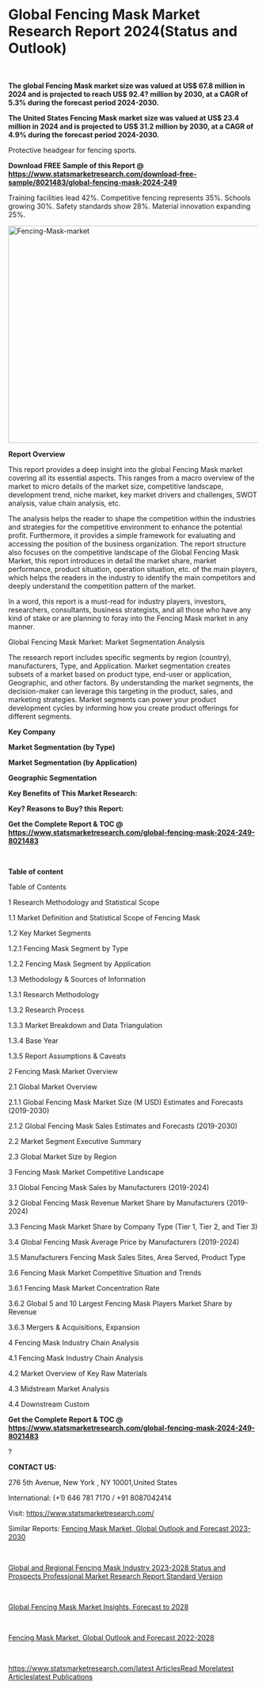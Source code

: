 <h1>Global Fencing Mask Market Research Report 2024(Status and Outlook)</h1><br/><p><strong>The global Fencing Mask market size was valued at US$ 67.8 million in 2024 and is projected to reach US$ 92.4? million by 2030, at a <strong>CAGR</strong> of 5.3% during the forecast period 2024-2030.</strong></p>
 
 
 
 <p><strong>The United States Fencing Mask market size was valued at US$ 23.4 million in 2024 and is projected to US$ 31.2 million by 2030, at a <strong>CAGR</strong> of 4.9% during the forecast period 2024-2030.</strong></p>
 
 
 
 <p>Protective headgear for fencing sports.</p>
 
 
 
 <p><strong>Download FREE Sample of this Report @ <a href="https://www.statsmarketresearch.com/download-free-sample/8021483/global-fencing-mask-2024-249">https://www.statsmarketresearch.com/download-free-sample/8021483/global-fencing-mask-2024-249</a></strong></p>
 
 
 
 <p>Training facilities lead 42%. Competitive fencing represents 35%. Schools growing 30%. Safety standards show 28%. Material innovation expanding 25%.</p>
 
 
 
 <p><img alt="Fencing-Mask-market" src="https://www.grandresearchstore.com/assets/report-images/Fencing_Mask_market.png" style="width: 730px; height: 438px;" /></p>
 
 
 
 <p><strong>Report Overview</strong></p>
 
 
 
 <p>This report provides a deep insight into the global Fencing Mask market covering all its essential aspects. This ranges from a macro overview of the market to micro details of the market size, competitive landscape, development trend, niche market, key market drivers and challenges, SWOT analysis, value chain analysis, etc.</p>
 
 
 
 <p>The analysis helps the reader to shape the competition within the industries and strategies for the competitive environment to enhance the potential profit. Furthermore, it provides a simple framework for evaluating and accessing the position of the business organization. The report structure also focuses on the competitive landscape of the Global Fencing Mask Market, this report introduces in detail the market share, market performance, product situation, operation situation, etc. of the main players, which helps the readers in the industry to identify the main competitors and deeply understand the competition pattern of the market.</p>
 
 
 
 <p>In a word, this report is a must-read for industry players, investors, researchers, consultants, business strategists, and all those who have any kind of stake or are planning to foray into the Fencing Mask market in any manner.</p>
 
 
 
 <p>Global Fencing Mask Market: Market Segmentation Analysis</p>
 
 
 
 <p>The research report includes specific segments by region (country), manufacturers, Type, and Application. Market segmentation creates subsets of a market based on product type, end-user or application, Geographic, and other factors. By understanding the market segments, the decision-maker can leverage this targeting in the product, sales, and marketing strategies. Market segments can power your product development cycles by informing how you create product offerings for different segments.</p>
 
 
 
 <p><strong>Key Company</strong></p>
 
 
 
 <p><strong>Market Segmentation (by Type)</strong></p>
 
 
 
 <p><strong>Market Segmentation (<strong>by Application</strong>)</strong></p>
 
 
 
 <p><strong>Geographic Segmentation</strong></p>
 
 
 
 <p><strong>Key Benefits of This Market Research:</strong></p>
 
 
 
 <p><strong>Key? <strong>Reasons to Buy</strong>? this Report:</strong></p>
 
 
 
 <div><b>Get the Complete Report & TOC @ <a href="https://www.statsmarketresearch.com/global-fencing-mask-2024-249-8021483">https://www.statsmarketresearch.com/global-fencing-mask-2024-249-8021483</a></b></div>
 
 
 
 <p><br />
 
 <b>Table of content</b></p>
 
 
 
 <p>Table of Contents<br />
 
 1 Research Methodology and Statistical Scope<br />
 
 1.1 Market Definition and Statistical Scope of Fencing Mask<br />
 
 1.2 Key Market Segments<br />
 
 1.2.1 Fencing Mask Segment by Type<br />
 
 1.2.2 Fencing Mask Segment by Application<br />
 
 1.3 Methodology & Sources of Information<br />
 
 1.3.1 Research Methodology<br />
 
 1.3.2 Research Process<br />
 
 1.3.3 Market Breakdown and Data Triangulation<br />
 
 1.3.4 Base Year<br />
 
 1.3.5 Report Assumptions & Caveats<br />
 
 2 Fencing Mask Market Overview<br />
 
 2.1 Global Market Overview<br />
 
 2.1.1 Global Fencing Mask Market Size (M USD) Estimates and Forecasts (2019-2030)<br />
 
 2.1.2 Global Fencing Mask Sales Estimates and Forecasts (2019-2030)<br />
 
 2.2 Market Segment Executive Summary<br />
 
 2.3 Global Market Size by Region<br />
 
 3 Fencing Mask Market Competitive Landscape<br />
 
 3.1 Global Fencing Mask Sales by Manufacturers (2019-2024)<br />
 
 3.2 Global Fencing Mask Revenue Market Share by Manufacturers (2019-2024)<br />
 
 3.3 Fencing Mask Market Share by Company Type (Tier 1, Tier 2, and Tier 3)<br />
 
 3.4 Global Fencing Mask Average Price by Manufacturers (2019-2024)<br />
 
 3.5 Manufacturers Fencing Mask Sales Sites, Area Served, Product Type<br />
 
 3.6 Fencing Mask Market Competitive Situation and Trends<br />
 
 3.6.1 Fencing Mask Market Concentration Rate<br />
 
 3.6.2 Global 5 and 10 Largest Fencing Mask Players Market Share by Revenue<br />
 
 3.6.3 Mergers & Acquisitions, Expansion<br />
 
 4 Fencing Mask Industry Chain Analysis<br />
 
 4.1 Fencing Mask Industry Chain Analysis<br />
 
 4.2 Market Overview of Key Raw Materials<br />
 
 4.3 Midstream Market Analysis<br />
 
 4.4 Downstream Custom</p>
 
 
 
 <div><b>Get the Complete Report & TOC @ <a href="https://www.statsmarketresearch.com/global-fencing-mask-2024-249-8021483">https://www.statsmarketresearch.com/global-fencing-mask-2024-249-8021483</a></b></div>
 
 
 
 <p>? </p>
 
 
 
 <p><b>CONTACT US:</b><br />
 
 276 5th Avenue, New York , NY 10001,United States<br />
 
 International: (+1) 646 781 7170 / +91 8087042414<br />
 
 Visit: <a href="https://www.statsmarketresearch.com/">https://www.statsmarketresearch.com/</a><br />
 
 Similar Reports: <a href="https://www.statsmarketresearch.com/global-fencing-mask-2024-249-8021483">Fencing Mask Market, Global Outlook and Forecast 2023-2030</a><br />
 
 <br />
 
 <a href="https://www.statsmarketresearch.com/global-fencing-mask-2024-249-8021483">Global and Regional Fencing Mask Industry 2023-2028 Status and Prospects Professional Market Research Report Standard Version</a><br />
 
 <br />
 
 <a href="https://www.statsmarketresearch.com/global-fencing-mask-2024-249-8021483">Global Fencing Mask Market Insights, Forecast to 2028</a><br />
 
 <br />
 
 <a href="https://www.statsmarketresearch.com/global-fencing-mask-2024-249-8021483">Fencing Mask Market, Global Outlook and Forecast 2022-2028</a><br />
 
 <br />
 
 <a href="https://gyeongbokgung.com">https://www.statsmarketresearch.com/</a><a href="https://hallyeomaritime.com">latest Articles</a><a href="https://jingwansa.com">Read More</a><a href="https://nguoiviet.jp/">latest Articles</a><a href="https://www.intelmarketresearch.com/">latest Publications</a></p>
